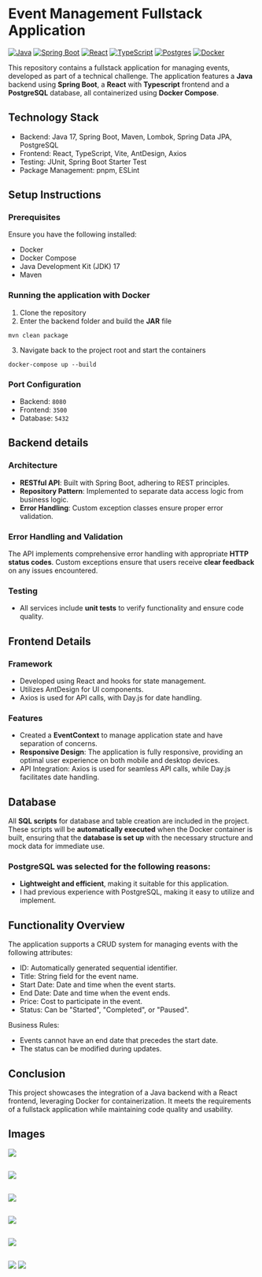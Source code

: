 # Event Management Fullstack Application

[![Java](https://img.shields.io/badge/Java-%23ED8B00.svg?logo=openjdk&logoColor=white)](#)
[![Spring Boot](https://img.shields.io/badge/Spring%20Boot-6DB33F?logo=springboot&logoColor=fff)](#)
[![React](https://img.shields.io/badge/React-%2320232a.svg?logo=react&logoColor=%2361DAFB)](#)
[![TypeScript](https://img.shields.io/badge/TypeScript-3178C6?logo=typescript&logoColor=fff)](#)
[![Postgres](https://img.shields.io/badge/Postgres-%23316192.svg?logo=postgresql&logoColor=white)](#)
[![Docker](https://img.shields.io/badge/Docker-2496ED?logo=docker&logoColor=fff)](#)

This repository contains a fullstack application for managing events, developed as part of a technical challenge. The application features a **Java** backend using **Spring Boot**, a **React** with **Typescript** frontend and a **PostgreSQL** database, all containerized using **Docker Compose**.

## Technology Stack

- Backend: Java 17, Spring Boot, Maven, Lombok, Spring Data JPA, PostgreSQL
- Frontend: React, TypeScript, Vite, AntDesign, Axios
- Testing: JUnit, Spring Boot Starter Test
- Package Management: pnpm, ESLint

## Setup Instructions
### Prerequisites

Ensure you have the following installed:
- Docker
- Docker Compose
- Java Development Kit (JDK) 17
- Maven

### Running the application with Docker

1. Clone the repository
2. Enter the backend folder and build the **JAR** file
```
mvn clean package
```
3. Navigate back to the project root and start the containers
```
docker-compose up --build
```

### Port Configuration
- Backend: `8080`
- Frontend: `3500`
- Database: `5432`

## Backend details

### Architecture
- **RESTful API**: Built with Spring Boot, adhering to REST principles.
- **Repository Pattern**: Implemented to separate data access logic from business logic.
- **Error Handling**: Custom exception classes ensure proper error validation.

### Error Handling and Validation

The API implements comprehensive error handling with appropriate **HTTP status codes**. Custom exceptions ensure that users receive **clear feedback** on any issues encountered.

### Testing
- All services include **unit tests** to verify functionality and ensure code quality.

## Frontend Details

### Framework
- Developed using React and hooks for state management.
- Utilizes AntDesign for UI components.
- Axios is used for API calls, with Day.js for date handling.

### Features

- Created a **EventContext** to manage application state and have separation of concerns.
- **Responsive Design**: The application is fully responsive, providing an optimal user experience on both mobile and desktop devices.
- API Integration: Axios is used for seamless API calls, while Day.js facilitates date handling.

## Database

All **SQL scripts** for database and table creation are included in the project. These scripts will be **automatically executed** when the Docker container is built, ensuring that the **database is set up** with the necessary structure and mock data for immediate use.

### PostgreSQL was selected for the following reasons:
- **Lightweight and efficient**, making it suitable for this application.
- I had previous experience with PostgreSQL, making it easy to utilize and implement.

## Functionality Overview

The application supports a CRUD system for managing events with the following attributes:

- ID: Automatically generated sequential identifier.
- Title: String field for the event name.
- Start Date: Date and time when the event starts.
- End Date: Date and time when the event ends.
- Price: Cost to participate in the event.
- Status: Can be "Started", "Completed", or "Paused".

Business Rules:

- Events cannot have an end date that precedes the start date.
- The status can be modified during updates.

## Conclusion

This project showcases the integration of a Java backend with a React frontend, leveraging Docker for containerization. It meets the requirements of a fullstack application while maintaining code quality and usability.

## Images
![](https://imgur.com/1OP6aeF.png)
##
![](https://imgur.com/I0e9wm3.png)
##
![](https://imgur.com/Yp4qrBw.png)
##
![](https://imgur.com/VhDP6TK.png)
##
![](https://imgur.com/YBrDnTQ.png)
##
![](https://imgur.com/14IUiRF.png) ![](https://imgur.com/FYoQvGw.png)
